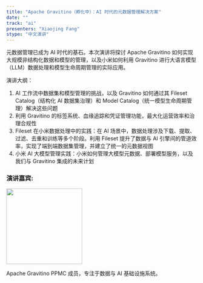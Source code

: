 ```yaml
---
title: "Apache Gravitino（孵化中）：AI 时代的元数据管理解决方案"
date: ""
track: "ai"
presenters: "Xiaojing Fang"
stype: "中文演讲"
---
```


元数据管理已成为 AI 时代的基石。本次演讲将探讨 Apache Gravitino 如何实现大规模非结构化数据和模型的管理，以及小米如何利用 Gravitino 进行大语言模型（LLM）数据处理和模型生命周期管理的实际应用。

演讲大纲：

1. AI 工作流中数据集和模型管理的挑战，以及 Gravitino 如何通过其 Fileset Catalog（结构化 AI 数据集治理）和 Model Catalog（统一模型生命周期管理）解决这些问题
2. 利用 Gravitino 的标签系统、血缘追踪和凭证管理功能，最大化运营效率和治理合规性
3. Fileset 在小米数据处理中的实践：在 AI 场景中，数据处理涉及下载、提取、过滤、去重和训练等多个阶段。利用 Fileset 提升了数据与 AI 引擎间的管道效率，实现了端到端数据集管理，并建立了统一的元数据视图
4. 小米 AI 大模型管理实践：小米如何管理大模型元数据、部署模型服务，以及我们与 Gravitino 集成的未来计划

### 演讲嘉宾:

<img src="https://sessionize.com/image/55b6-400o400o1-WRxegEMYqhs6HUADASeHmN.png" width="200" /><br/>

Apache Gravitino PPMC 成员，专注于数据与 AI 基础设施系统。
